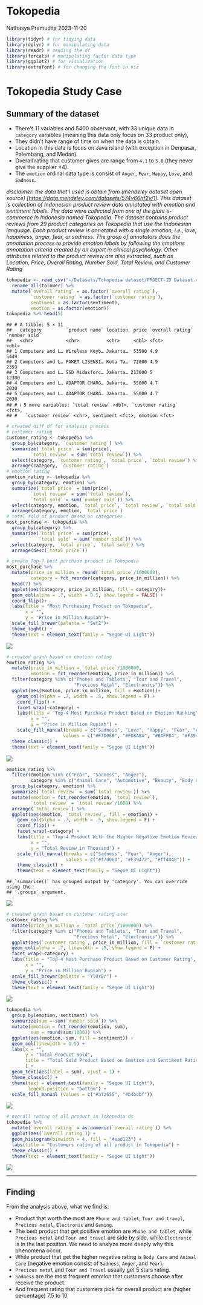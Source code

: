 Tokopedia
================
Nathasya Pramudita
2023-11-20

``` r
library(tidyr) # for tidying data
library(dplyr) # for manipulating data
library(readr) # reading the df
library(forcats) # manipulating factor data type
library(ggplot2) # for visualization
library(extrafont) # for changing the font in viz
```

# Tokopedia Study Case

## Summary of the dataset

- There’s 11 variables and 5400 observant, with 33 unique data in
  `category` variables (meaning this data only focus on 33 product
  only),
- They didn’t have range of time on when the data is obtain.
- Location in this data is focus on Java island (with exception in
  Denpasar, Palembang, and Medan).
- Overall rating that customer gives are range from `4.1` to `5.0` (they
  never give the supplier \<4).
- The `emotion` ordinal data type is consist of `Anger`, `Fear`,
  `Happy`, `Love`, and `Sadness`.

*disclaimer: the data that I used is obtain from (mendeley dataset open
source) \[<https://data.mendeley.com/datasets/574v66hf2v/1>\]. This
dataset is collection of Indonesian product review data annotated with
emotion and sentiment labels. The data were collected from one of the
giant e-commerce in Indonesia named Tokopedia. The dataset contains
product reviews from 29 product categories on Tokopedia that use the
Indonesian language. Each product review is annotated with a single
emotion, i.e., love, happiness, anger, fear, or sadness. The group of
annotators does the annotation process to provide emotion labels by
following the emotions annotation criteria created by an expert in
clinical psychology. Other attributes related to the product review are
also extracted, such as Location, Price, Overall Rating, Number Sold,
Total Review, and Customer Rating*

``` r
tokopedia <- read_csv("~/Datasets/Tokopedia dataset/PRDECT-ID Dataset.csv") %>% 
  rename_all(tolower) %>% 
  mutate(`overall rating` = as.factor(`overall rating`),
         `customer rating` = as.factor(`customer rating`),
         sentiment = as.factor(sentiment),
         emotion = as.factor(emotion))
tokopedia %>% head(5)
```

    ## # A tibble: 5 × 11
    ##   category         `product name` location  price `overall rating` `number sold`
    ##   <chr>            <chr>          <chr>     <dbl> <fct>                    <dbl>
    ## 1 Computers and L… Wireless Keyb… Jakarta…  53500 4.9                       5449
    ## 2 Computers and L… PAKET LISENSI… Kota Ta…  72000 4.9                       2359
    ## 3 Computers and L… SSD Midasforc… Jakarta… 213000 5                        12300
    ## 4 Computers and L… ADAPTOR CHARG… Jakarta…  55000 4.7                       2030
    ## 5 Computers and L… ADAPTOR CHARG… Jakarta…  55000 4.7                       2030
    ## # ℹ 5 more variables: `total review` <dbl>, `customer rating` <fct>,
    ## #   `customer review` <chr>, sentiment <fct>, emotion <fct>

``` r
# created diff df for analysis process
# customer rating
customer_rating <- tokopedia %>%
  group_by(category, `customer rating`) %>% 
  summarize(`total price` = sum(price),
         `total review` = sum(`total review`)) %>%
  select(category, `customer rating`, `total price`, `total review`) %>% 
  arrange(category, `customer rating`)
# emotion rating
emotion_rating <- tokopedia %>% 
  group_by(category, emotion) %>%
  summarize(`total price` = sum(price),
         `total review` = sum(`total review`),
         `total sold` = sum(`number sold`)) %>% 
  select(category, emotion, `total price`, `total review`, `total sold`) %>% 
  arrange(category, emotion, `total price`)
# total sold of product based on categories
most_purchase <- tokopedia %>% 
  group_by(category) %>% 
  summarize(`total price` = sum(price),
            `total sold` = sum(`number sold`)) %>% 
  select(category, `total price`, `total sold`) %>% 
  arrange(desc(`total price`))
```

``` r
# create Top-7 best purchase product in Tokopedia
most_purchase %>%
  mutate(price_in_million = round(`total price`/1000000),
         category = fct_reorder(category, price_in_million)) %>% 
  head(7) %>%
  ggplot(aes(category, price_in_million, fill = category))+
  geom_col(alpha = .7, width = 0.5, show.legend = FALSE) +
  coord_flip()+
  labs(title = "Most Purchasing Product on Tokopedia",
       x = "",
       y = "Price in Million Rupiah")+
  scale_fill_brewer(palette = "Set2")+
  theme_light() +
  theme(text = element_text(family = "Segoe UI Light"))
```

![](tokopedia_files/figure-gfm/create%20Top-7%20best%20purchase%20product%20in%20Tokopedia-1.png)<!-- -->

``` r
# created graph based on emotion rating
emotion_rating %>% 
  mutate(price_in_million = `total price`/1000000,
         emotion = fct_reorder(emotion, price_in_million)) %>% 
  filter(category %in% c("Phones and Tablets", "Tour and Travel",
                         "Precious Metal", "Electronics")) %>% 
  ggplot(aes(emotion, price_in_million, fill = emotion))+
    geom_col(alpha = .7, width = .5, show.legend = F) +
    coord_flip() +
    facet_wrap(~category) +
    labs(title = "Top-4 Most Purchase Product Based on Emotion Ranking",
         x = "",
         y = "Price in Million Rupiah") +
    scale_fill_manual(breaks = c("Sadness", "Love", "Happy", "Fear", "Anger"),
                     values = c("#F7D060", "#FD8A8A", "#BAFFB4", "#F39472", "#FF4848"))+
  theme_classic() +
  theme(text = element_text(family = "Segoe UI Light"))
```

![](tokopedia_files/figure-gfm/created%20graph%20based%20on%20emotion%20rating-1.png)<!-- -->

``` r
emotion_rating %>% 
  filter(emotion %in% c("Fear", "Sadness", "Anger"),
         category %in% c("Animal Care", "Automotive", "Beauty", "Body Care")) %>% 
  group_by(category, emotion) %>% 
  summarize(`total review` = sum(`total review`)) %>% 
  mutate(emotion = fct_reorder(emotion, `total review`),
         `total review` = `total review`/1000) %>% 
  arrange(`total review`) %>% 
  ggplot(aes(emotion, `total review`, fill = emotion)) +
    geom_col(alpha = .7, width = .5, show.legend = F) +
    coord_flip() +
    facet_wrap(~category) +
    labs(title = "Top-4 Product With the Higher Negative Emotion Review",
         x = "",
         y = "Total Review in Thousand") +
    scale_fill_manual(breaks = c("Sadness", "Fear", "Anger"),
                      values = c("#f7d060", "#F39472", "#ff4848")) +
    theme_classic() +
    theme(text = element_text(family = "Segoe UI Light"))
```

    ## `summarise()` has grouped output by 'category'. You can override using the
    ## `.groups` argument.

![](tokopedia_files/figure-gfm/product%20with%20the%20higher%20negative%20emotion%20rating-1.png)<!-- -->

``` r
# created graph based on customer rating star
customer_rating %>% 
  mutate(price_in_million = `total price`/1000000) %>% 
  filter(category %in% c("Phones and Tablets", "Tour and Travel",
                         "Precious Metal", "Electronics")) %>% 
  ggplot(aes(`customer rating`, price_in_million, fill = `customer rating`))+
  geom_col(alpha = .7, linewidth = .5, show.legend = F) +
  facet_wrap(~category) +
  labs(title = "Top-4 Most Purchase Product Based on Customer Rating",
       x = "",
       y = "Price in Million Rupiah") +
  scale_fill_brewer(palette = "YlOrBr") +
  theme_classic() +
  theme(text = element_text(family = "Segoe UI Light"))
```

![](tokopedia_files/figure-gfm/created%20graph%20based%20on%20customer%20rating%20star-1.png)<!-- -->

``` r
tokopedia %>% 
  group_by(emotion, sentiment) %>% 
  summarize(sum = sum(`number sold`)) %>% 
  mutate(emotion = fct_reorder(emotion, sum),
         sum = round(sum/1000)) %>% 
  ggplot(aes(emotion, sum, fill = sentiment)) +
  geom_col(linewidth = 1.5) +
  labs(x = "",
       y = "Total Product Sold",
       title = "Total Sold Product Based on Emotion and Sentiment Rating"
       ) +
  geom_text(aes(label = sum), vjust = 1) +
  theme_classic() + 
  theme(text = element_text(family = "Segoe UI Light"),
        legend.position = "bottom") +
  scale_fill_manual (values = c("#af2655", "#b4bdbf"))
```

![](tokopedia_files/figure-gfm/corelation%20between%20negative%20and%20positive%20emotion-1.png)<!-- -->

``` r
# overall rating of all product in Tokopedia ds
tokopedia %>% 
  mutate(`overall rating` = as.numeric(`overall rating`)) %>% 
  ggplot(aes(`overall rating`)) +
  geom_histogram(binwidth = 4, fill = "#ead123") +
  labs(title = "Customers rating of all product in Tokopedia") +
  theme_classic() +
  theme(text = element_text(family = "Segoe UI Light"))
```

![](tokopedia_files/figure-gfm/overall%20rating%20of%20all%20product-1.png)<!-- -->

------------------------------------------------------------------------

## Finding

From the analysis above, what we find is:

- Product that worth the most are `Phone and tablet`, `Tour and travel`,
  `Precious metal`, `Electronic` and `Gaming`.
- The best product that get positive emotion are `Phone and tablet`,
  while `Precious metal` and `Tour and travel` are side by side, while
  `Electronic` is in the last position. We need to analyze more deeply
  why this phenomena occur.
- While product that get the higher negative rating is `Body Care` and
  `Animal Care` (negative emotion consist of `Sadness`, `Anger`, and
  `Fear`).
- `Precious metal` and `Tour and Travel` usually get 5 stars rating.
- `Sadness` are the most frequent emotion that customers choose after
  receive the product.
- And frequent rating that customers pick for overall product are
  (higher percentage) 7.5 to 10

